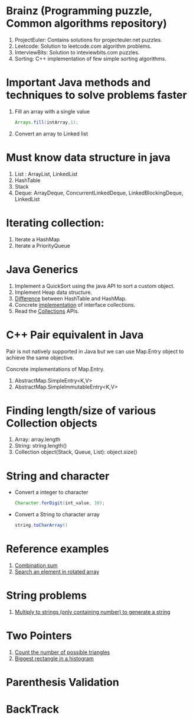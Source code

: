 Brainz (Programming puzzle, Common algorithms repository)
=========================================================
1. ProjectEuler: Contains solutions for projecteuler.net puzzles.
2. Leetcode: Solution to leetcode.com algorithm problems.
3. InterviewBits: Solution to inteviewbits.com puzzles.
4. Sorting: C++ implementation of few simple sorting algorithms.

Important Java methods and techniques to solve problems faster
==============================================================
1. Fill an array with a single value
    ```java
    Arrays.fill(intArray,1);
    ```

2. Convert an array to Linked list

Must know data structure in java
================================
1. List : ArrayList, LinkedList
2. HashTable
3. Stack
4. Deque: ArrayDeque, ConcurrentLinkedDeque, LinkedBlockingDeque, LinkedList

Iterating collection:
=====================
1. Iterate a HashMap
2. Iterate a PriorityQueue

Java Generics
=============
1. Implement a QuickSort using the java API to sort a custom object.
2. Implement Heap data structure.
3. [Difference](http://stackoverflow.com/questions/40471/differences-between-hashmap-and-hashtable) between HashTable and HashMap. 
4. Concrete [implementation](https://docs.oracle.com/javase/tutorial/collections/implementations/index.html) of interface collections.
5. Read the [Collections](https://docs.oracle.com/javase/7/docs/api/java/util/Collections.html) APIs.
 
C++ Pair equivalent in Java
===========================
Pair is not natively supported in Java but we can use Map.Entry object to achieve the same objective.

Concrete implementations of Map.Entry.
1. AbstractMap.SimpleEntry<K,V>
2. AbstractMap.SimpleImmutableEntry<K,V>

Finding length/size of various Collection objects
=================================================
1. Array: array.length
2. String: string.length()
3. Collection object(Stack, Queue, List): object.size()

String and character
====================
* Convert a integer to character
    ```java
    Character.forDigit(int_value, 10);
    ```
* Convert a String to character array
    ```java
    string.toCharArray()
    ```

Reference examples
==================
1. [Combination sum](https://discuss.leetcode.com/topic/44037/combination-sum-i-ii-and-iii-java-solution-see-the-similarities-yourself)
2. [Search an element in rotated array](https://github.com/abnayak/brainz/blob/master/Leetcode/SearchRotatedSortedArray.java)

String problems
===============
1. [Multiply to strings (only containing number) to generate a string](https://github.com/abnayak/brainz/blob/master/InterviewBit/Strings/MultiplyStrings.java)

Two Pointers
============
1. [Count the number of possible triangles](http://www.geeksforgeeks.org/find-number-of-triangles-possible/)
2. [Biggest rectangle in a histogram](https://github.com/abnayak/brainz/blob/master/InterviewBit/TwoPointer/ContainerWithMostWater.java)

Parenthesis Validation
======================

BackTrack
=========
